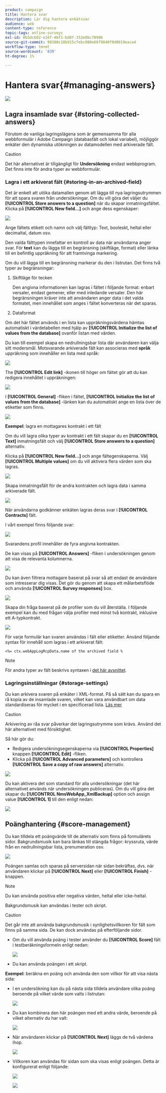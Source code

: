 ```yaml
---
product: campaign
title: Hantera svar
description: Lär dig hantera enkätsvar
audience: web
content-type: reference
topic-tags: online-surveys
exl-id: 0b5dc602-e16f-4bf1-bd8f-352e0bc78996
source-git-commit: 98380c18b915cfebc980e68f9840f9d8919eaca4
workflow-type: tm+mt
source-wordcount: '839'
ht-degree: 1%

---
```


# Hantera svar{#managing-answers}

![](../../assets/v7-only.svg)

## Lagra insamlade svar {#storing-collected-answers}

Förutom de vanliga lagringslägena som är gemensamma för alla webbformulär i Adobe Campaign (databasfält och lokal variabel), möjliggör enkäter den dynamiska utökningen av datamodellen med arkiverade fält.

>[!CAUTION]
>
>Det här alternativet är tillgängligt för **Undersökning** endast webbprogram. Det finns inte för andra typer av webbformulär.

### Lagra i ett arkiverat fält {#storing-in-an-archived-field}

Det är enkelt att utöka datamallen genom att lägga till nya lagringsutrymmen för att spara svaren från undersökningar. Om du vill göra det väljer du **[!UICONTROL Store answers to a question]** när du skapar inmatningsfältet. Klicka på **[!UICONTROL New field...]** och ange dess egenskaper:

![](assets/s_ncs_admin_survey_new_space.png)

Ange fältets etikett och namn och välj fälttyp: Text, booleskt, heltal eller decimaltal, datum osv.

Den valda fälttypen innefattar en kontroll av data när användarna anger svar. För **text** kan du lägga till en begränsning (skiftläge, format) eller länka till en befintlig uppräkning för att framtvinga markering.

Om du vill lägga till en begränsning markerar du den i listrutan. Det finns två typer av begränsningar:

1. Skiftläge för tecken

   Den angivna informationen kan lagras i fältet i följande format: enbart versaler, endast gemener, eller med inledande versaler. Den här begränsningen kräver inte att användaren anger data i det valda formatet, men innehållet som anges i fältet konverteras när det sparas.

1. Dataformat

Om det här fältet används i en lista kan uppräkningsvärdena hämtas automatiskt i värdetabellen med hjälp av **[!UICONTROL Initialize the list of values from the database]** ovanför listan med värden.

Du kan till exempel skapa en nedrullningsbar lista där användaren kan välja sitt modersmål. Motsvarande arkiverade fält kan associeras med **språk** uppräkning som innehåller en lista med språk:

![](assets/s_ncs_admin_survey_database_values_2b.png)

The **[!UICONTROL Edit link]** -ikonen till höger om fältet gör att du kan redigera innehållet i uppräkningen:

![](assets/s_ncs_admin_survey_database_values_2c.png)

I **[!UICONTROL General]** -fliken i fältet, **[!UICONTROL Initialize the list of values from the database]** -länken kan du automatiskt ange en lista över de etiketter som finns.

![](assets/s_ncs_admin_survey_database_values_2.png)

**Exempel**: lagra en mottagares kontrakt i ett fält

Om du vill lagra olika typer av kontrakt i ett fält skapar du en **[!UICONTROL Text]** inmatningsfält och välj **[!UICONTROL Store answers to a question]** alternativ.

Klicka på **[!UICONTROL New field...]** och ange fältegenskaperna. Välj **[!UICONTROL Multiple values]** om du vill aktivera flera värden som ska lagras.

![](assets/s_ncs_admin_survey_storage_multi_ex1.png)

Skapa inmatningsfält för de andra kontrakten och lagra data i samma arkiverade fält.

![](assets/s_ncs_admin_survey_storage_multi_ex2.png)

När användarna godkänner enkäten lagras deras svar i **[!UICONTROL Contracts]** fält.

I vårt exempel finns följande svar:

![](assets/s_ncs_admin_survey_storage_multi_ex3.png)

Svarandens profil innehåller de fyra angivna kontrakten.

De kan visas på **[!UICONTROL Answers]** -fliken i undersökningen genom att visa de relevanta kolumnerna.

![](assets/s_ncs_admin_survey_storage_multi_ex4.png)

Du kan även filtrera mottagare baserat på svar så att endast de användare som intresserar dig visas. Det gör du genom att skapa ett målarbetsflöde och använda **[!UICONTROL Survey responses]** box.

![](assets/s_ncs_admin_survey_read_responses_wf.png)

Skapa din fråga baserat på de profiler som du vill återställa. I följande exempel kan du med frågan välja profiler med minst två kontrakt, inklusive ett A-typkontrakt.

![](assets/s_ncs_admin_survey_read_responses_edit.png)

För varje formulär kan svaren användas i fält eller etiketter. Använd följande syntax för innehåll som lagras i ett arkiverat fält:

```
<%= ctx.webAppLogRcpData.name of the archived field %
```

>[!NOTE]
>
>För andra typer av fält beskrivs syntaxen i [det här avsnittet](../../platform/using/about-queries-in-campaign.md).

### Lagringsinställningar {#storage-settings}

Du kan arkivera svaren på enkäter i XML-format. På så sätt kan du spara en rå kopia av de insamlade svaren, vilket kan vara användbart om data standardiseras för mycket i en specificerad lista. [Läs mer](../../surveys/using/publish--track-and-use-collected-data.md#standardizing-data)

>[!CAUTION]
>
>Arkivering av råa svar påverkar det lagringsutrymme som krävs. Använd det här alternativet med försiktighet.

Så här gör du:

* Redigera undersökningsegenskaperna via **[!UICONTROL Properties]** knappen **[!UICONTROL Edit]** -fliken.
* Klicka på **[!UICONTROL Advanced parameters]** och kontrollera **[!UICONTROL Save a copy of raw answers]** alternativ.

![](assets/s_ncs_admin_survey_xml_archive_option.png)

Du kan aktivera det som standard för alla undersökningar (det här alternativet används när undersökningen publiceras). Om du vill göra det skapar du **[!UICONTROL NmsWebApp_XmlBackup]** option och assign value **[!UICONTROL 1]** till den enligt nedan:

![](assets/s_ncs_admin_survey_xml_global_option.png)

## Poänghantering {#score-management}

Du kan tilldela ett poängvärde till de alternativ som finns på formulärets sidor. Bakgrundsmusik kan bara länkas till stängda frågor: kryssruta, värde från en nedrullningsbar lista, prenumeration osv.

![](assets/s_ncs_admin_survey_score_create.png)

Poängen samlas och sparas på serversidan när sidan bekräftas, dvs. när användaren klickar på **[!UICONTROL Next]** eller **[!UICONTROL Finish]** -knappen.

>[!NOTE]
>
>Du kan använda positiva eller negativa värden, heltal eller icke-heltal.

Bakgrundsmusik kan användas i tester och skript.

>[!CAUTION]
>
>Det går inte att använda bakgrundsmusik i synlighetsvillkoren för fält som finns på samma sida. De kan dock användas på efterföljande sidor.

* Om du vill använda poäng i tester använder du **[!UICONTROL Score]** fält i testberäkningsformeln enligt nedan:

   ![](assets/s_ncs_admin_survey_score_in_a_test.png)

* Du kan använda poängen i ett skript.

**Exempel**: beräkna en poäng och använda den som villkor för att visa nästa sida:

* I en undersökning kan du på nästa sida tilldela användare olika poäng beroende på vilket värde som valts i listrutan:

   ![](assets/s_ncs_admin_survey_score_exa.png)

* Du kan kombinera den här poängen med ett andra värde, beroende på vilket alternativ du har valt:

   ![](assets/s_ncs_admin_survey_score_exb.png)

* När användaren klickar på **[!UICONTROL Next]** läggs de två värdena ihop.

   ![](assets/s_ncs_admin_survey_score_exe.png)

* Villkoren kan användas för sidan som ska visas enligt poängen. Detta är konfigurerat enligt följande:

   ![](assets/s_ncs_admin_survey_score_exd.png)

   ![](assets/s_ncs_admin_survey_score_exg.png)
